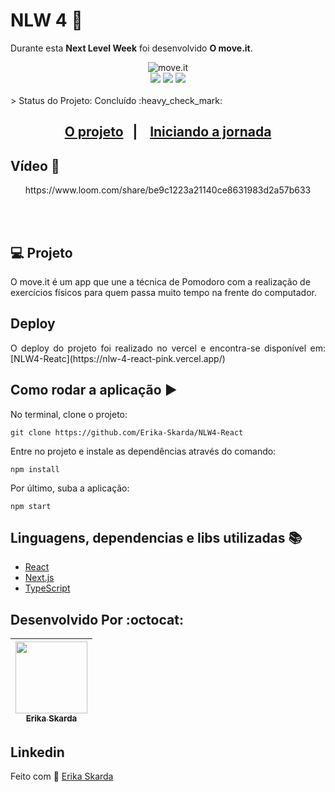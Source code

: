 
# NLW 4 :rocket:

Durante esta **Next Level Week** foi desenvolvido <b>O move.it</b>.

<div align="center">
    <img alt="move.it" title="move.it" src=".github/moveit-next/logo.png" />
</div>

<div align="center">
  <img src="https://img.shields.io/static/v1?label=REACT&message=library&color=blue&style=for-the-badge&logo=REACT"/>
  <img src="https://img.shields.io/static/v1?label=Next&message=framework&color=pink&style=for-the-badge&logo=NEXT"/>
  <img src="https://img.shields.io/static/v1?label=typescript&message=language&color=blue&style=for-the-badge&logo=TYPESCRIPT"/>  
</div>
</br>
> Status do Projeto: Concluído :heavy_check_mark: 

<div align="center">
    <h2>
    <a href="#-o-projeto">O projeto</a>&nbsp;&nbsp;&nbsp;|&nbsp;&nbsp;&nbsp;
    <a href="#">Iniciando a jornada</a>
    </h2>
</div>

## Vídeo 🎥	

<p align="center">
https://www.loom.com/share/be9c1223a21140ce8631983d2a57b633
</p> 
</br>   
</br>

## 💻 Projeto

O move.it é um app que une a técnica de Pomodoro com a realização de exercícios físicos para quem passa muito tempo na frente do computador.

## Deploy

<p align="justify">
  O deploy do projeto foi realizado no vercel e encontra-se disponível em: [NLW4-Reatc](https://nlw-4-react-pink.vercel.app/)
</p>

## Como rodar a aplicação :arrow_forward:

No terminal, clone o projeto: 

```
git clone https://github.com/Erika-Skarda/NLW4-React
```
Entre no projeto e instale as dependências através do comando:
```
npm install
```
Por último, suba a aplicação: 
```
npm start
```

## Linguagens, dependencias e libs utilizadas :books:

- [React](https://reactjs.org)
- [Next.js](https://nextjs.org/)
- [TypeScript](https://www.typescriptlang.org/)

## Desenvolvido Por :octocat:

| [<img src="https://avatars1.githubusercontent.com/u/60902843?s=400&u=fca9219fa3416ab4b849077b9248f71d44133283&v=4" width=115><br><sub>Erika Skarda</sub>](https://www.linkedin.com/in/erika-skarda/) | 
| :---: |


## Linkedin

  <p>    
        Feito com 💜 <a href="https://www.linkedin.com/in/erika-skarda/" target="_blank">Erika Skarda</a>
  </p>
